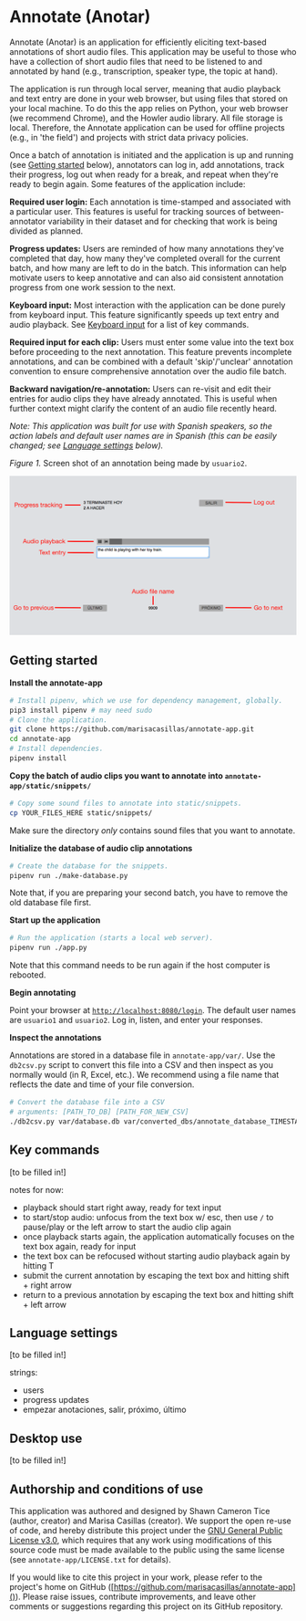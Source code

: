 # Annotate (Anotar)

Annotate (Anotar) is an application for efficiently eliciting text-based annotations of short audio files. This application may be useful to those who have a collection of short audio files that need to be listened to and annotated by hand (e.g., transcription, speaker type, the topic at hand).

The application is run through local server, meaning that audio playback and text entry are done in your web browser, but using files that stored on your local machine. To do this the app relies on Python, your web browser (we recommend Chrome), and the Howler audio library. All file storage is local. Therefore, the Annotate application can be used for offline projects (e.g., in 'the field') and projects with strict data privacy policies.

Once a batch of annotation is initiated and the application is up and running (see [Getting started](#markdown-header-getting-started) below), annotators can log in, add annotations, track their progress, log out when ready for a break, and repeat when they're ready to begin again. Some features of the application include:

**Required user login:** Each annotation is time-stamped and associated with a particular user. This features is useful for tracking sources of between-annotator variability in their dataset and for checking that work is being divided as planned.

**Progress updates:** Users are reminded of how many annotations they've completed that day, how many they've completed overall for the current batch, and how many are left to do in the batch. This information can help motivate users to keep annotative and can also aid consistent annotation progress from one work session to the next.

**Keyboard input:** Most interaction with the application can be done purely from keyboard input. This feature significantly speeds up text entry and audio playback. See [Keyboard input](#markdown-header-keyboard-input) for a list of key commands.

**Required input for each clip:** Users must enter some value into the text box before proceeding to the next annotation. This feature prevents incomplete annotations, and can be combined with a default 'skip'/'unclear' annotation convention to ensure comprehensive annotation over the audio file batch.

**Backward navigation/re-annotation:** Users can re-visit and edit their entries for audio clips they have already annotated. This is useful when further context might clarify the content of an audio file recently heard.

_Note: This application was built for use with Spanish speakers, so the action labels and default user names are in Spanish (this can be easily changed; see [Language settings](#markdown-header-language-settings) below)._

_Figure 1._ Screen shot of an annotation being made by `usuario2`.

![Screen shot of an annotation being made by `usuario2`.](example-screenshot.png)

## Getting started

**Install the annotate-app**

```sh
# Install pipenv, which we use for dependency management, globally.
pip3 install pipenv # may need sudo
# Clone the application.
git clone https://github.com/marisacasillas/annotate-app.git
cd annotate-app
# Install dependencies.
pipenv install
```

**Copy the batch of audio clips you want to annotate into `annotate-app/static/snippets/`**

```sh
# Copy some sound files to annotate into static/snippets.
cp YOUR_FILES_HERE static/snippets/
```
Make sure the directory _only_ contains sound files that you want to annotate.

**Initialize the database of audio clip annotations**

```sh
# Create the database for the snippets.
pipenv run ./make-database.py
```
Note that, if you are preparing your second batch, you have to remove the old database file first.

**Start up the application**

```sh
# Run the application (starts a local web server).
pipenv run ./app.py
```
Note that this command needs to be run again if the host computer is rebooted.

**Begin annotating**

Point your browser at [`http://localhost:8080/login`](). The default user names are `usuario1` and `usuario2`. Log in, listen, and enter your responses.

**Inspect the annotations**

Annotations are stored in a database file in `annotate-app/var/`. Use the `db2csv.py` script to convert this file into a CSV and then inspect as you normally would (in R, Excel, etc.). We recommend using a file name that reflects the date and time of your file conversion.

```sh
# Convert the database file into a CSV
# arguments: [PATH_TO_DB] [PATH_FOR_NEW_CSV]
./db2csv.py var/database.db var/converted_dbs/annotate_database_TIMESTAMP.csv

```

## Key commands
[to be filled in!]

notes for now:

- playback should start right away, ready for text input
- to start/stop audio: unfocus from the text box w/ esc, then use `/` to pause/play or the left arrow to start the audio clip again
- once playback starts again, the application automatically focuses on the text box again, ready for input
- the text box can be refocused without starting audio playback again by hitting T
- submit the current annotation by escaping the text box and hitting shift + right arrow
- return to a previous annotation by escaping the text box and hitting shift + left arrow

## Language settings
[to be filled in!]

strings:

- users
- progress updates
- empezar anotaciones, salir, próximo, último

## Desktop use
[to be filled in!]


## Authorship and conditions of use
This application was authored and designed by Shawn Cameron Tice (author, creator) and Marisa Casillas (creator). We support the open re-use of code, and hereby distribute this project under the [GNU General Public License v3.0](https://choosealicense.com/licenses/gpl-3.0/), which requires that any work using modifications of this source code must be made available to the public using the same license (see `annotate-app/LICENSE.txt` for details).

If you would like to cite this project in your work, please refer to the project's home on GitHub ([https://github.com/marisacasillas/annotate-app]()). Please raise issues, contribute improvements, and leave other comments or suggestions regarding this project on its GitHub repository.
